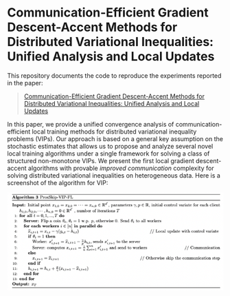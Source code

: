 # Communication-Efficient Gradient Descent-Accent Methods for Distributed Variational Inequalities: Unified Analysis and Local Updates

This repository documents the code to reproduce the experiments reported in the paper:

> [Communication-Efficient Gradient Descent-Accent Methods for Distributed Variational Inequalities: Unified Analysis and Local Updates](https://arxiv.org/pdf/2306.05100.pdf)

In this paper, we provide a unified convergence analysis of communication-efficient local training methods for distributed variational inequality problems (VIPs). Our approach is based on a general key assumption on the stochastic estimates that allows us to propose and analyze several novel local training algorithms under a single framework for solving a class of structured non-monotone VIPs. We present the first local gradient descent-accent algorithms with provable _improved communication_ complexity for solving distributed variational inequalities on heterogeneous data. Here is a screenshot of the algorithm for VIP:

![ProxSkipVIPFLalgo](image/ProxSkipVIPFLalgo.png)
